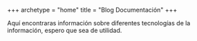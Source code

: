 +++
archetype = "home"
title = "Blog Documentación"
+++


Aquí encontraras información sobre diferentes tecnologías de la información, espero que sea de utilidad.